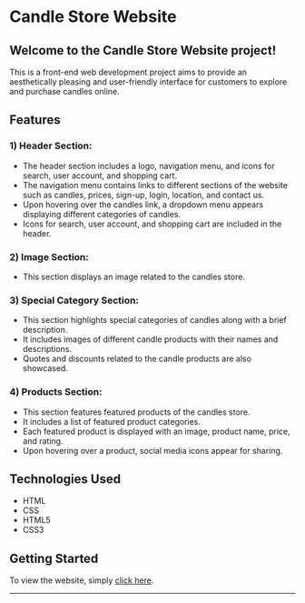 # Candle Store Website
## Welcome to the Candle Store Website project! 

This is a front-end web development project aims to provide an aesthetically pleasing and user-friendly interface for customers to explore and purchase candles online.

## Features

### **1) Header Section**:
- The header section includes a logo, navigation menu, and icons for search, user account, and shopping cart.
- The navigation menu contains links to different sections of the website such as candles, prices, sign-up, login, location, and contact us.
- Upon hovering over the candles link, a dropdown menu appears displaying different categories of candles.
- Icons for search, user account, and shopping cart are included in the header.
### **2) Image Section**:
- This section displays an image related to the candles store.
### **3) Special Category Section**:
- This section highlights special categories of candles along with a brief description.
- It includes images of different candle products with their names and descriptions.
- Quotes and discounts related to the candle products are also showcased.
### **4) Products Section**:  
- This section features featured products of the candles store.
- It includes a list of featured product categories.
- Each featured product is displayed with an image, product name, price, and rating.
- Upon hovering over a product, social media icons appear for sharing.

## Technologies Used

- HTML
- CSS
- HTML5
- CSS3
  
## Getting Started

To view the website, simply [click here](https://tokakhaled4.github.io/Candle_Store_Website/).

---


